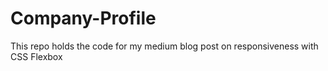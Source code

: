 # Company-Profile
This repo holds the code for my medium blog post on responsiveness with CSS Flexbox
